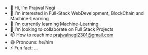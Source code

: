- 👋 Hi, I’m Prajwal Negi
- 👀 I’m interested in Full-Stack WebDevelopment, BlockChain and Machine-Learning
- 🌱 I’m currently learning Machine-Learning
- 💞️ I’m looking to collaborate on Full Stack Projects
- 📫 How to reach me prajwalnegi2301@gmail.com
- 😄 Pronouns: he/him
- ⚡ Fun fact: ...

<!---
prajwalnegi2301/prajwalnegi2301 is a ✨ special ✨ repository because its `README.md` (this file) appears on your GitHub profile.
You can click the Preview link to take a look at your changes.
--->
